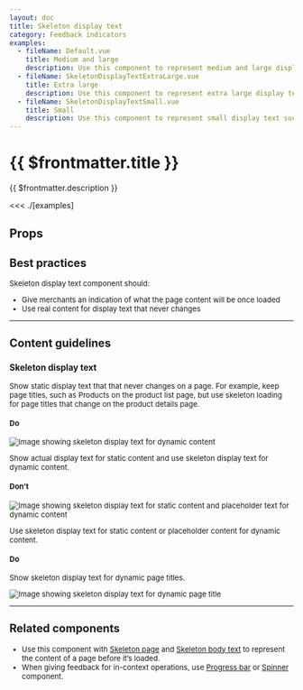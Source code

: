 ```yaml
---
layout: doc
title: Skeleton display text
category: Feedback indicators
examples:
  - fileName: Default.vue
    title: Medium and large
    description: Use this component to represent medium and large display text such as large metrics on the reports list page, or for page titles.
  - fileName: SkeletonDisplayTextExtraLarge.vue
    title: Extra large
    description: Use this component to represent extra large display text.
  - fileName: SkeletonDisplayTextSmall.vue
    title: Small
    description: Use this component to represent small display text such as content headings.
---
```


# {{ $frontmatter.title }}

<Lede>

{{ $frontmatter.description }}

</Lede>

<Examples>

<<< ./[examples]

</Examples>

## Props

<PropsTable />

<div style="font-size: 0.8125rem">

## Best practices

Skeleton display text component should:

- Give merchants an indication of what the page content will be once loaded
- Use real content for display text that never changes

---

## Content guidelines

### Skeleton display text

Show static display text that that never changes on a page. For example, keep page titles, such as Products on the product list page, but use skeleton loading for page titles that change on the product details page.

<DoDont>

#### Do

![Image showing skeleton display text for dynamic content](https://polaris.shopify.com/images/components/feedback-indicators/skeleton-display-text/do-show-display-text-for-static-content@2x.png)

Show actual display text for static content and use skeleton display text for dynamic content.

#### Don’t

![Image showing skeleton display text for static content and placeholder text for dynamic content](https://polaris.shopify.com/images/components/feedback-indicators/skeleton-display-text/dont-use-skeleton-for-static-or-placeholder-content-for-dynamic@2x.png)

Use skeleton display text for static content or placeholder content for dynamic content.

</DoDont>

<DoDont>

#### Do

Show skeleton display text for dynamic page titles.

![Image showing skeleton display text for dynamic page title](https://polaris.shopify.com/images/components/feedback-indicators/skeleton-display-text/do-use-skeleton-for-dynamic-page-titles@2x.png)

</DoDont>

---

## Related components

- Use this component with [Skeleton page](/components/SkeletonPage) and [Skeleton body text](/components/SkeletonBodyText) to represent the content of a page before it’s loaded.
- When giving feedback for in-context operations, use [Progress bar](/components/ProgressBar) or [Spinner](/components/Spinner) component.

</div>

